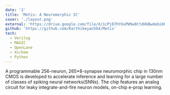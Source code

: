 ```yaml
---
date: '2'
title: 'Metis: A Neuromorphic IC'
cover: './layout.png'
external: 'https://drive.google.com/file/d/1cPj87hYUuPW9w9CtdHkBwdebi8O6tIhc/view?usp=sharing'
github: 'https://github.com/Karthikeyan564/Metis'
tech:
  - Verilog
  - MAGIC
  - OpenLane
  - Xschem
  - Python
---
```


A programmable 256-neuron, 265\*8-synapse neuromorphic chip in 130nm CMOS is developed to accelerate inference and learning for a large number of classes of spiking neural networks(SNNs). The chip features an analog circuit for leaky integrate-and-fire neuron models, on-chip e-prop learning.
